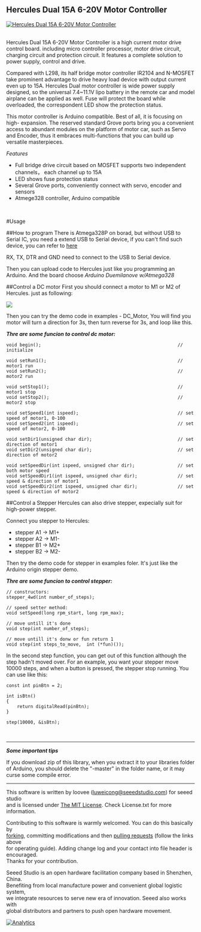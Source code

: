 Hercules Dual 15A 6-20V Motor Controller
---------------------------------------------------------
[![Hercules Dual 15A 6-20V Motor Controller](http://www.seeedstudio.com/depot/images/product/Hercules%20controller.jpg)](http://www.seeedstudio.com/depot/Hercules-Dual-15A-620V-Motor-Controller-p-1515.html?cPath=91_92)



<br>
Hercules Dual 15A 6-20V Motor Controller is a high current motor drive control board. including micro controller processor, motor drive circuit, charging circuit and protection circuit. It features a complete solution to power supply, control and drive.
 
Compared with L298, its half bridge motor controller IR2104 and N-MOSFET take prominent advantage to drive heavy load device with output current even up to 15A. Hercules Dual motor controller is wide power supply designed, so the universal 7.4~11.1V lipo battery in the remote car and model airplane can be applied as well. Fuse will protect the board while overloaded, the correspondent LED show the protection status.
 
This motor controller is Arduino compatible. Best of all, it is focusing on high- expansion. The reserved standard Grove ports bring you a convenient access to abundant modules on the platform of motor car, such as Servo and Encoder, thus it embraces multi-functions that you can build up versatile masterpieces.

*Features*

- Full bridge drive circuit based on MOSFET supports two independent channels， each channel up to 15A
- LED shows fuse protection status
- Several Grove ports, conveniently connect with servo, encoder and sensors
- Atmege328 controller, Arduino compatible

<br>

#Usage

##How to program
There is Atmega328P on borad, but without USB to Serial IC, you need a extend USB to Serial device, if you can't find such device, you can refer to [here](http://www.seeedstudio.com/depot/UartSBee-V5-p-1752.html)

RX, TX, DTR and GND need to connect to the USB to Serial device.

Then you can upload code to Hercules just like you programming an Arduino. And the board choose *Arduino Duemilanove w/Atmega328*


##Control a DC motor
First you should connect a motor to M1 or M2 of Hercules. just as following:

![](http://www.seeedstudio.com/wiki/images/b/b3/IMG_0204-1-.JPG)

Then you can try the demo code in examples - DC_Motor, You will find you motor will turn a direction for 3s, then turn reverse for 3s, and loop like this.

***Thre are some funcion to control dc motor:***

    void begin();                                                   // initialize
    
    void setRun1();                                                 // motor1 run
    void setRun2();                                                 // motor2 run
    
    void setStop1();                                                // motor1 stop
    void setStop2();                                                // motor2 stop
    
    void setSpeed1(int ispeed);                                     // set speed of motor1, 0-100
    void setSpeed2(int ispeed);                                     // set speed of motor2, 0-100
    
    void setDir1(unsigned char dir);                                // set direction of motor1
    void setDir2(unsigned char dir);                                // set direction of motor2
    
    void setSpeedDir(int ispeed, unsigned char dir);                // set both motor speed
    void setSpeedDir1(int ispeed, unsigned char dir);               // set speed & direction of motor1
    void setSpeedDir2(int ispeed, unsigned char dir);               // set speed & direction of motor2

##Control a Stepper
Hercules can also drive stepper, expecially suit for high-power stepper.

Connect you stepper to Hercules:

- stepper A1 -> M1+
- stepper A2 -> M1-
- stepper B1 -> M2+
- stepper B2 -> M2-

Then try the demo code for stepper in examples foler. It's just like the Arduino origin stepper demo.

***Thre are some funcion to control stepper:***

    // constructors:
    stepper_4wd(int number_of_steps);

    // speed setter method:
    void setSpeed(long rpm_start, long rpm_max);

    // move untill it's done
    void step(int number_of_steps);
    
    // move untill it's donw or fun return 1
    void step(int steps_to_move,  int (*fun)());

In the second step function, you can get out of this function although the step hadn't moved over. For an example, you want your stepper move 10000 steps, and when a button is pressed, the stepper stop running. You can use like this:

	const int pinBtn = 2;
	
	int isBtn()
	{
		return digitalRead(pinBtn);
	}

	step(10000, &isBtn);





<br>

----------
***Some important tips***

If you download zip of this library, when you extract it to your libraries folder of Arduino, you should delete the "-master" in the folder name, or it may curse some compile error.

----

This software is written by loovee ([luweicong@seeedstudio.com](luweicong@seeedstudio.com "luweicong@seeedstudio.com")) for seeed studio<br>
and is licensed under [The MIT License](http://opensource.org/licenses/mit-license.php). Check License.txt for more information.<br>

Contributing to this software is warmly welcomed. You can do this basically by<br>
[forking](https://help.github.com/articles/fork-a-repo), committing modifications and then [pulling requests](https://help.github.com/articles/using-pull-requests) (follow the links above<br>
for operating guide). Adding change log and your contact into file header is encouraged.<br>
Thanks for your contribution.

Seeed Studio is an open hardware facilitation company based in Shenzhen, China. <br>
Benefiting from local manufacture power and convenient global logistic system, <br>
we integrate resources to serve new era of innovation. Seeed also works with <br>
global distributors and partners to push open hardware movement.<br>




[![Analytics](https://ga-beacon.appspot.com/UA-46589105-3/CAN_BUS_Shield)](https://github.com/igrigorik/ga-beacon)
